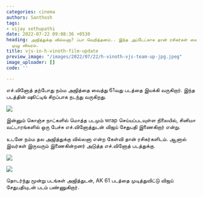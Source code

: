 ```yaml
---
categories: cinema
authors: Santhosh
tags:
- vijay sethupathi
date: 2022-07-22 09:08:36 +0530
heading: அஜித்துக்கு வில்லனா? ப்பா வெறித்தனம்.. இந்த அப்டேட்காக தான் ரசிகர்கள் வைட்டிங்..
  முழு விவரம்.
title: vjs-in-h-vinoth-film-update
preview_image: "/images/2022/07/22/h-vinoth-vjs-team-up-jpg.jpeg"
image_uploader: []
code: ''

---
```

எச்.வினோத் தற்போது நம்ம அஜித்தை வைத்து 61வது படத்தை இயக்கி வருகிறார். இந்த படத்தின் ஷூட்டிங் சிறப்பாக நடந்து வருகிறது.

![](/images/2022/07/22/h-vinoth-vjs-3-jpg.jpeg)

இன்னும் கொஞ்ச நாட்களில் மொத்த படமும் wrap செய்யப்படவுள்ள நிலையில், சினிமா வட்டாரங்களில் ஒரு பேச்சு எச்.வினோத்துடன் விஜய் சேதுபதி இணைகிறார் என்று.

உடனே நம்ம தல அஜித்துக்கு வில்லனா என்ற கேள்வி தான் ரசிகர்களிடம். ஆனால் இவர்கள் இருவரும் இணைகின்றனர் அடுத்த எச்.வினோத் படத்துக்கு.

![](/images/2022/07/22/h-vinoth-vjs-1-webp.jpeg)

![](/images/2022/07/22/h-vinoth-vjs-2-webp.jpeg)

தொடர்ந்து மூன்று படங்கள் அஜித்துடன், AK 61 படத்தை முடித்துவிட்டு விஜய் சேதுபதியுடன் படம் பண்ணுகிறார்.
